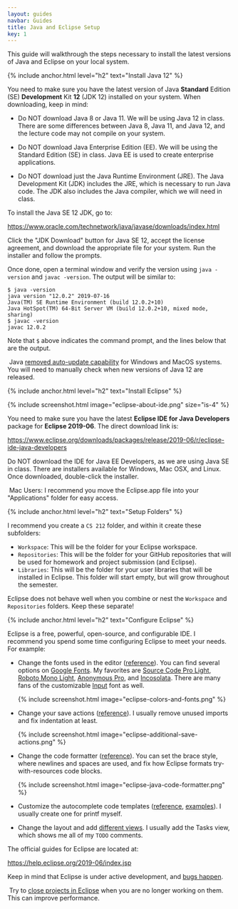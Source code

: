 ```yaml
---
layout: guides
navbar: Guides
title: Java and Eclipse Setup
key: 1
---
```


This guide will walkthrough the steps necessary to install the latest versions of Java and Eclipse on your local system.

{% include anchor.html level="h2" text="Install Java 12" %}

You need to make sure you have the latest version of Java **Standard** Edition (SE) **Development** Kit **12** (JDK 12) installed on your system. When downloading, keep in mind:

  - Do NOT download Java 8 or Java 11. We will be using Java 12 in class. There are some differences between Java 8, Java 11, and Java 12, and the lecture code may not compile on your system.

  - Do NOT download Java Enterprise Edition (EE). We will be using the Standard Edition (SE) in class. Java EE is used to create enterprise applications.

  - Do NOT download just the Java Runtime Environment (JRE). The Java Development Kit (JDK) includes the JRE, which is necessary to run Java code. The JDK also includes the Java compiler, which we will need in class.

To install the Java SE 12 JDK, go to:

<https://www.oracle.com/technetwork/java/javase/downloads/index.html>

Click the "JDK Download" button for Java SE 12, accept the license agreement, and download the appropriate file for your system. Run the installer and follow the prompts.

Once done, open a terminal window and verify the version using `java -version` and `javac -version`. The output will be similar to:

```shell
$ java -version
java version "12.0.2" 2019-07-16
Java(TM) SE Runtime Environment (build 12.0.2+10)
Java HotSpot(TM) 64-Bit Server VM (build 12.0.2+10, mixed mode, sharing)
$ javac -version
javac 12.0.2
```

Note that `$` above indicates the command prompt, and the lines below that are the output.

<article class="message is-warning">
  <div class="message-body">
    <i class="fas fa-info-circle"></i>&nbsp;Java <a href="https://www.oracle.com/technetwork/java/javase/11-relnote-issues-5012449.html#Important_Changes">removed auto-update capability</a> for Windows and MacOS systems. You will need to manually check when new versions of Java 12 are released.
  </div>
</article>

{% include anchor.html level="h2" text="Install Eclipse" %}

{% include screenshot.html image="eclipse-about-ide.png" size="is-4" %}

You need to make sure you have the latest **Eclipse IDE for Java Developers** package for **Eclipse 2019-06**. The direct download link is:

<https://www.eclipse.org/downloads/packages/release/2019-06/r/eclipse-ide-java-developers>

Do NOT download the IDE for Java EE Developers, as we are using Java SE in class. There are installers available for Windows, Mac OSX, and Linux. Once downloaded, double-click the installer.

<article class="message is-info">
  <div class="message-body">
    <i class="fas fa-info-circle"></i>&nbsp;Mac Users: I recommend you move the Eclipse.app file into your "Applications" folder for easy access.
  </div>
</article>

{% include anchor.html level="h2" text="Setup Folders" %}

I recommend you create a `CS 212` folder, and within it create these subfolders:

  - `Workspace`: This will be the folder for your Eclipse workspace.
  - `Repositories`: This will be the folder for your GitHub repositories that will be used for homework and project submission (and Eclipse).
  - `Libraries`: This will be the folder for your user libraries that will be installed in Eclipse. This folder will start empty, but will grow throughout the semester.

Eclipse does not behave well when you combine or nest the `Workspace` and `Repositories` folders. Keep these separate!

{% include anchor.html level="h2" text="Configure Eclipse" %}

Eclipse is a free, powerful, open-source, and configurable IDE. I recommend you spend some time configuring Eclipse to meet your needs. For example:

  - Change the fonts used in the editor ([reference](https://help.eclipse.org/2019-06/topic/org.eclipse.platform.doc.user/tasks/tasks-20.htm)). You can find several options on [Google Fonts](https://fonts.google.com/?category=Monospace). My favorites are [Source Code Pro Light](https://fonts.google.com/specimen/Source+Code+Pro), [Roboto Mono Light](https://fonts.google.com/specimen/Roboto+Mono), [Anonymous Pro](https://fonts.google.com/specimen/Anonymous+Pro), and [Incosolata](https://fonts.google.com/specimen/Inconsolata). There are many fans of the customizable [Input](http://input.fontbureau.com/) font as well.

    {% include screenshot.html image="eclipse-colors-and-fonts.png" %}

  - Change your save actions ([reference](https://help.eclipse.org/2019-06/topic/org.eclipse.jdt.doc.user/reference/preferences/java/editor/ref-preferences-save-actions.htm)). I usually remove unused imports and fix indentation at least.

    {% include screenshot.html image="eclipse-additional-save-actions.png" %}

  - Change the code formatter ([reference](https://help.eclipse.org/2019-06/topic/org.eclipse.jdt.doc.user/reference/preferences/java/codestyle/ref-preferences-formatter.htm)). You can set the brace style, where newlines and spaces are used, and fix how Eclipse formats try-with-resources code blocks.

    {% include screenshot.html image="eclipse-java-code-formatter.png" %}

  - Customize the autocomplete code templates ([reference](https://help.eclipse.org/2019-06/topic/org.eclipse.jdt.doc.user/reference/preferences/java/codestyle/ref-preferences-code-templates.htm), [examples](https://stackoverflow.com/questions/1028858/useful-eclipse-java-code-templates)). I usually create one for printf myself.

  - Change the layout and add [different views](https://help.eclipse.org/2019-06/topic/org.eclipse.platform.doc.user/tasks/tasks-3.htm). I usually add the Tasks view, which shows me all of my `TODO` comments.

The official guides for Eclipse are located at:

<https://help.eclipse.org/2019-06/index.jsp>

Keep in mind that Eclipse is under active development, and [bugs happen](https://bugs.eclipse.org/bugs/).

<article class="message is-info">
  <div class="message-body">
    <i class="fas fa-info-circle"></i>&nbsp;Try to <a href="https://help.eclipse.org/2019-06/topic/org.eclipse.platform.doc.user/tasks/tasks-47.htm">close projects in Eclipse</a> when you are no longer working on them. This can improve performance.
  </div>
</article>
